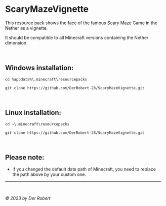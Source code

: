 # ScaryMazeVignette

This resource pack shows the face of the famous Scary Maze Game in the Nether as a vignette.

It should be compatible to all Minecraft versions containing the Nether dimension.

<br>

## Windows installation:

```
cd %appdata%\.minecraft\resourcepacks

git clone https://github.com/DerRobert-28/ScaryMazeVignette.git
```

<br>

## Linux installation:

```
cd ~\.minecraft\resourcepacks

git clone https://github.com/DerRobert-28/ScaryMazeVignette.git
```

<br>

## Please note:

* If you changed the default data path of Minecraft, you need to replace the path above by your custom one.

----

<br>

*© 2023 by Der Robert*
